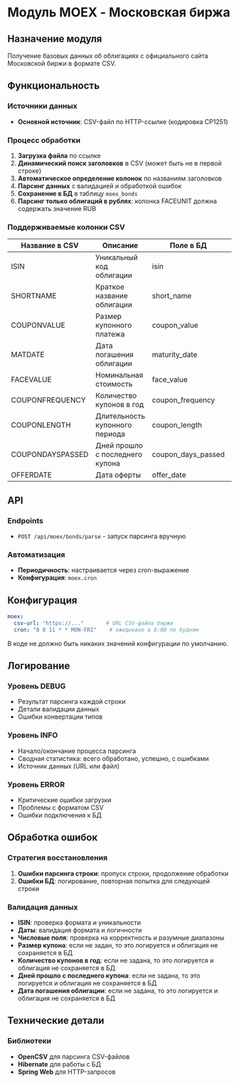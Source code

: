 # Модуль MOEX - Московская биржа

## Назначение модуля

Получение базовых данных об облигациях с официального сайта Московской биржи в формате CSV.

## Функциональность

### Источники данных
- **Основной источник**: CSV-файл по HTTP-ссылке (кодировка CP1251)

### Процесс обработки
1. **Загрузка файла** по ссылке
2. **Динамический поиск заголовков** в CSV (может быть не в первой строке)
3. **Автоматическое определение колонок** по названиям заголовков
4. **Парсинг данных** с валидацией и обработкой ошибок
5. **Сохранение в БД** в таблицу `moex_bonds`
6. **Парсинг только облигаций в рублях**: колонка FACEUNIT должна содержать значение RUB

### Поддерживаемые колонки CSV

| Название в CSV   | Описание                        | Поле в БД          | Обязательное |
|------------------|---------------------------------|--------------------|--------------|
| ISIN             | Уникальный код облигации        | isin               | ✓            |
| SHORTNAME        | Краткое название облигации      | short_name         | ✓            |
| COUPONVALUE      | Размер купонного платежа        | coupon_value       | ✓            |
| MATDATE          | Дата погашения облигации        | maturity_date      | ✓            |
| FACEVALUE        | Номинальная стоимость           | face_value         | ✓            |
| COUPONFREQUENCY  | Количество купонов в год        | coupon_frequency   | ✓            |
| COUPONLENGTH     | Длительность купонного периода  | coupon_length      | ✓            |
| COUPONDAYSPASSED | Дней прошло с последнего купона | coupon_days_passed | ✓            |
| OFFERDATE        | Дата оферты                     | offer_date         | ✓            |

## API

### Endpoints
- `POST /api/moex/bonds/parse` - запуск парсинга вручную

### Автоматизация
- **Периодичность**: настраивается через cron-выражение
- **Конфигурация**: `moex.cron`

## Конфигурация

```yaml
moex:
  csv-url: "https://..."       # URL CSV-файла биржи
  cron: "0 0 11 * * MON-FRI"    # ежедневно в 8:00 по будням
```

В коде не должно быть никаких значений конфигурации по умолчанию.

## Логирование

### Уровень DEBUG
- Результат парсинга каждой строки
- Детали валидации данных
- Ошибки конвертации типов

### Уровень INFO
- Начало/окончание процесса парсинга
- Сводная статистика: всего обработано, успешно, с ошибками
- Источник данных (URL или файл)

### Уровень ERROR
- Критические ошибки загрузки
- Проблемы с форматом CSV
- Ошибки подключения к БД

## Обработка ошибок

### Стратегия восстановления
1. **Ошибки парсинга строки**: пропуск строки, продолжение обработки
2. **Ошибки БД**: логирование, повторная попытка для следующей строки

### Валидация данных
- **ISIN**: проверка формата и уникальности
- **Даты**: валидация формата и логичности
- **Числовые поля**: проверка на корректность и разумные диапазоны
- **Размер купона**: если не задан, то это логируется и облигация не сохраняется в БД
- **Количество купонов в год**: если не задана, то это логируется и облигация не сохраняется в БД
- **Дней прошло с последнего купона**: если не задана, то это логируется и облигация не сохраняется в БД
- **Дата погашения облигации**: если не задана, то это логируется и облигация не сохраняется в БД

## Технические детали

### Библиотеки
- **OpenCSV** для парсинга CSV-файлов
- **Hibernate** для работы с БД
- **Spring Web** для HTTP-запросов
